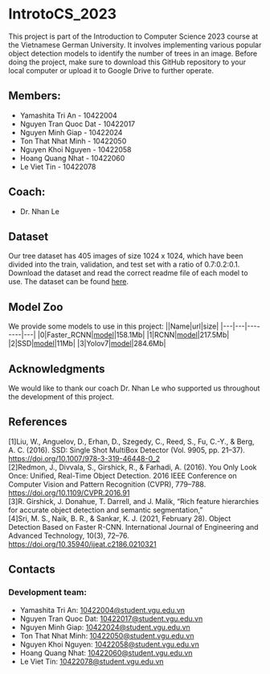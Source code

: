 # IntrotoCS_2023
This project is part of the Introduction to Computer Science 2023 course at the Vietnamese German University. It involves implementing various popular object detection models to identify the number of trees in an image. Before doing the project, make sure to download this GitHub repository to your local computer or upload it to Google Drive to further operate.

## Members:
- Yamashita Tri An - 10422004
- Nguyen Tran Quoc Dat - 10422017
- Nguyen Minh Giap - 10422024
- Ton That Nhat Minh - 10422050
- Nguyen Khoi Nguyen - 10422058
- Hoang Quang Nhat - 10422060
- Le Viet Tin - 10422078

## Coach:
- Dr. Nhan Le

## Dataset
Our tree dataset has 405 images of size 1024 x 1024, which have been divided into the train, validation, and test set with a ratio of 0.7:0.2:0.1. Download the dataset and read the correct readme file of each model to use. 
The dataset can be found [here](https://drive.google.com/drive/folders/1ylXgcWFMX43FdWxA-oHMlztELLNFdbgY?usp=sharing).

## Model Zoo 
We provide some models to use in this project: 
||Name|url|size|
|---|---|--------|---|
|0|Faster_RCNN|[model](https://drive.google.com/uc?export=download&id=1DtVlGqlJiOKLBB0rsJDhyCfKsQgI15R9)|158.1Mb|
|1|RCNN|[model](https://drive.google.com/uc?export=download&id=1-PhXe-WUdzziK2T0WM0c9aMur0bTLkH8)|217.5Mb|
|2|SSD|[model](https://drive.google.com/uc?export=download&id=1zng-5ox1WRqLH_4psbr21WZ8L4I2vA1y)|11Mb|
|3|Yolov7|[model](https://drive.google.com/uc?export=download&id=10CUFS0mtObpQDVzm7TAxE6LvfpEC7r65)|284.6Mb|

## Acknowledgments
We would like to thank our coach Dr. Nhan Le who supported us throughout the development of this project.

## References
[1]Liu, W., Anguelov, D., Erhan, D., Szegedy, C., Reed, S., Fu, C.-Y., & Berg, A. C. (2016). SSD: Single Shot MultiBox Detector (Vol. 9905, pp. 21–37). https://doi.org/10.1007/978-3-319-46448-0_2 \
[2]Redmon, J., Divvala, S., Girshick, R., & Farhadi, A. (2016). You Only Look Once: Unified, Real-Time Object Detection. 2016 IEEE Conference on Computer Vision and Pattern Recognition (CVPR), 779–788. https://doi.org/10.1109/CVPR.2016.91 \
[3]R. Girshick, J. Donahue, T. Darrell, and J. Malik, “Rich feature hierarchies for accurate object detection and semantic segmentation,” \
[4]Sri, M. S., Naik, B. R., & Sankar, K. J. (2021, February 28). Object Detection Based on Faster R-CNN. International Journal of Engineering and Advanced Technology, 10(3), 72–76. https://doi.org/10.35940/ijeat.c2186.0210321

## Contacts
### Development team:
- Yamashita Tri An: 10422004@student.vgu.edu.vn
- Nguyen Tran Quoc Dat: 10422017@student.vgu.edu.vn
- Nguyen Minh Giap: 10422024@student.vgu.edu.vn
- Ton That Nhat Minh: 10422050@student.vgu.edu.vn
- Nguyen Khoi Nguyen: 10422058@student.vgu.edu.vn
- Hoang Quang Nhat: 10422060@student.vgu.edu.vn
- Le Viet Tin: 10422078@student.vgu.edu.vn
